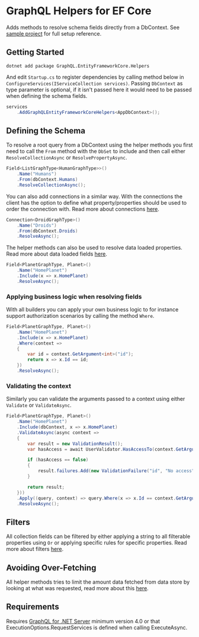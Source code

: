 # GraphQL Helpers for EF Core

Adds methods to resolve schema fields directly from a DbContext. See [sample project](samples/HeadlessCms) for full setup reference.

## Getting Started

```
dotnet add package GraphQL.EntityFrameworkCore.Helpers
```

And edit `Startup.cs` to register dependencies by calling method below in `ConfigureServices(IServiceCollection services)`. Passing `DbContext` as type parameter is optional, if it isn't passed here it would need to be passed when defining the schema fields.

```c#
services
    .AddGraphQLEntityFrameworkCoreHelpers<AppDbContext>();
```

## Defining the Schema

To resolve a root query from a DbContext using the helper methods you first need to call the `From` method with the `DbSet` to include and then call either `ResolveCollectionAsync` or `ResolvePropertyAsync`.

```c#
Field<ListGraphType<HumanGraphType>>()
    .Name("Humans")
    .From(dbContext.Humans)
    .ResolveCollectionAsync();
```

You can also add connections in a similar way. With the connections the client has the option to define what property/properties should be used to order the connection with. Read more about connections [here](documentation/Connections.md).

```c#
Connection<DroidGraphType>()
    .Name("Droids")
    .From(dbContext.Droids)
    .ResolveAsync();
```

The helper methods can also be used to resolve data loaded properties. Read more about data loaded fields [here](documentation/DataLoadedFields.md).

```c#
Field<PlanetGraphType, Planet>()
    .Name("HomePlanet")
    .Include(x => x.HomePlanet)
    .ResolveAsync();
```

### Applying business logic when resolving fields

With all builders you can apply your own business logic to for instance support authorization scenarios by calling the method `Where`.

```c#
Field<PlanetGraphType, Planet>()
    .Name("HomePlanet")
    .Include(x => x.HomePlanet)
    .Where(context =>
    {
        var id = context.GetArgument<int>("id");
        return x => x.Id == id;
    })
    .ResolveAsync();
```

### Validating the context

Similarly you can validate the arguments passed to a context using either `Validate` or `ValidateAsync`.

```c#
Field<PlanetGraphType, Planet>()
    .Name("HomePlanet")
    .Include(dbContext, x => x.HomePlanet)
    .ValidateAsync(async context =>
    {
        var result = new ValidationResult();
        var hasAccess = await UserValidator.HasAccessTo(context.GetArgument<int>("id"));

        if (hasAccess == false)
        {
            result.failures.Add(new ValidationFailure("id", "No access"));
        }

        return result;
    }))
    .Apply((query, context) => query.Where(x => x.Id == context.GetArgument<int>("id")))
    .ResolveAsync();
```

## Filters

All collection fields can be filtered by either applying a string to all filterable properties using `Or` or applying specific rules for specific properties. Read more about filters [here](documentation/Filters.md).

## Avoiding Over-Fetching

All helper methods tries to limit the amount data fetched from data store by looking at what was requested, read more about this [here](documentation/SelectFromRequest.md).

## Requirements

Requires [GraphQL for .NET Server](https://github.com/graphql-dotnet/server) minimum version 4.0 or that ExecutionOptions.RequestServices is defined when calling ExecuteAsync.